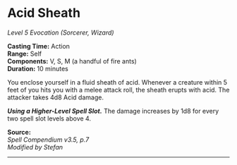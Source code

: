 # Acid Sheath
*Level 5 Evocation (Sorcerer, Wizard)*

**Casting Time:** Action  
**Range:** Self  
**Components:** V, S, M (a handful of fire ants)  
**Duration:** 10 minutes

You enclose yourself in a fluid sheath of acid. Whenever a creature within 5 feet of you hits you with a melee attack roll, the sheath erupts with acid. The attacker takes 4d8 Acid damage.

***Using a Higher-Level Spell Slot.*** The damage increases by 1d8 for every two spell slot levels above 4.

**Source:**  
*Spell Compendium v3.5, p.7*  
*Modified by Stefan*  


---